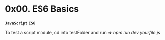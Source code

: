 # **0x00. ES6 Basics**

**`JavaScript`** **`ES6`**

To test a script module, cd into testFolder and run => *npm run dev yourfile.js*
